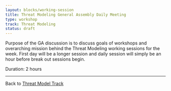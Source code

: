```yaml
---
layout: blocks/working-session
title: Threat Modeling General Assembly Daily Meeting
type: workshop
track: Threat Modeling
status: draft
---
```


Purpose of the GA discussion is to discuss goals of workshops and overarching mission behind the Threat Modeling working sessions for the week.  First day will be a longer session and daily session will simply be an hour before break out sessions begin.

Duration: 2 hours


----
Back to [Threat Model Track](index.html)